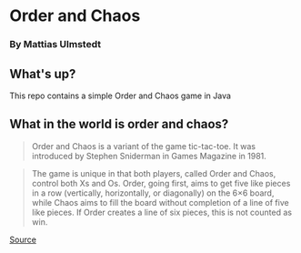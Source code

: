 # Order and Chaos
### By Mattias Ulmstedt

## What's up?
This repo contains a simple Order and Chaos game in Java

## What in the world is order and chaos?

> Order and Chaos is a variant of the game tic-tac-toe. It was introduced by Stephen Sniderman in Games Magazine in 1981.

> The game is unique in that both players, called Order and Chaos, control both Xs and Os. Order, going first, aims to get five like pieces in a row (vertically, horizontally, or diagonally) on the 6×6 board, while Chaos aims to fill the board without completion of a line of five like pieces. If Order creates a line of six pieces, this is not counted as win.

[Source](https://en.wikipedia.org/wiki/Order_and_Chaos)